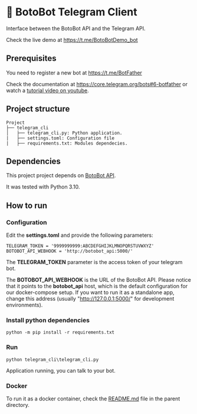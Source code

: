 # 🐬 BotoBot Telegram Client
Interface between the BotoBot API and the Telegram API.

Check the live demo at https://t.me/BotoBotDemo_bot

## Prerequisites
You need to register a new bot at https://t.me/BotFather

Check the documentation at https://core.telegram.org/bots#6-botfather or watch a <a href='https://www.youtube.com/results?search_query=botfather'>tutorial video on youtube</a>.

## Project structure
```
Project
├── telegram_cli
│   ├── telegram_cli.py: Python application.
|   ├── settings.toml: Configuration file
|   ├── requirements.txt: Modules dependecies.
```

## Dependencies
This project project depends on [BotoBot API](https://github.com/abnatal/botobot/tree/main/api).

It was tested with Python 3.10.

## How to run
### Configuration
Edit the __settings.toml__ and provide the following parameters:
```
TELEGRAM_TOKEN = '9999999999:ABCDEFGHIJKLMNOPQRSTUVWXYZ'
BOTOBOT_API_WEBHOOK = 'http://botobot_api:5000/'
```
The __TELEGRAM_TOKEN__ parameter is the access token of your telegram bot.

The __BOTOBOT_API_WEBHOOK__ is the URL of the BotoBot API. Please notice that it points to the __botobot_api__ host, which is the default configuration for our docker-compose setup. If you want to run it as a standalone app, change this address (usually "http://127.0.0.1:5000/" for development environments).

### Install python dependencies
```
python -m pip install -r requirements.txt
```

### Run
```
python telegram_cli\telegram_cli.py
```
Application running, you can talk to your bot.

### Docker
To run it as a docker container, check the [README.md](https://github.com/abnatal/botobot/tree/main/README.md) file in the parent directory.
